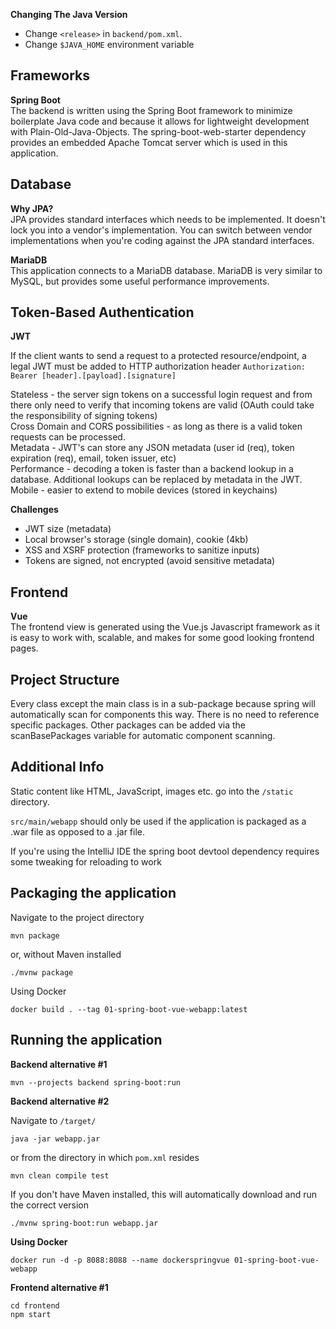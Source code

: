 **Changing The Java Version**
  
- Change `<release>` in `backend/pom.xml`.
- Change `$JAVA_HOME` environment variable

Frameworks
------
**Spring Boot**  
The backend is written using the Spring Boot framework to minimize boilerplate Java code and because it allows for
lightweight development with Plain-Old-Java-Objects. The spring-boot-web-starter dependency provides an embedded Apache 
Tomcat server which is used in this application.

Database 
------
**Why JPA?**  
JPA provides standard interfaces which needs to be implemented. It doesn't lock you into a vendor's implementation.
You can switch between vendor implementations when you're coding against the JPA standard interfaces.  

**MariaDB**  
This application connects to a MariaDB database. MariaDB is very similar to MySQL, but provides some useful performance
improvements.

Token-Based Authentication
------
**JWT**  
  
If the client wants to send a request to a protected resource/endpoint, a legal JWT must be added to HTTP authorization header `Authorization: Bearer [header].[payload].[signature]`
  
Stateless - the server sign tokens on a successful login request and from there only need to verify that incoming tokens are valid (OAuth could take the responsibility of signing tokens)  
Cross Domain and CORS possibilities - as long as there is a valid token requests can be processed.  
Metadata - JWT's can store any JSON metadata (user id (req), token expiration (req), email, token issuer, etc)  
Performance - decoding a token is faster than a backend lookup in a database. Additional lookups can be replaced by metadata in the JWT.  
Mobile - easier to extend to mobile devices (stored in keychains)  
  
**Challenges**  
- JWT size (metadata)
- Local browser's storage (single domain), cookie (4kb)
- XSS and XSRF protection (frameworks to sanitize inputs)
- Tokens are signed, not encrypted (avoid sensitive metadata)

Frontend
------
**Vue**  
The frontend view is generated using the Vue.js Javascript framework as it is easy to work with, scalable, and makes 
for some good looking frontend pages.

Project Structure
------
Every class except the main class is in a sub-package because spring will automatically scan for components this way.
There is no need to reference specific packages.
Other packages can be added via the scanBasePackages variable for automatic component scanning.

Additional Info
------
Static content like HTML, JavaScript, images etc. go into the `/static` directory.

`src/main/webapp` should only be used if the application is packaged as a .war file as opposed to a .jar file.

If you're using the IntelliJ IDE the spring boot devtool dependency requires some tweaking for reloading to work

Packaging the application
------
Navigate to the project directory

`mvn package`

or, without Maven installed

`./mvnw package`  
  
Using Docker

`docker build . --tag 01-spring-boot-vue-webapp:latest`  

Running the application
------
**Backend alternative #1**  

`mvn --projects backend spring-boot:run`  

**Backend alternative #2**  

Navigate to `/target/`

`java -jar webapp.jar`

or from the directory in which `pom.xml` resides

`mvn clean compile test`

If you don't have Maven installed, this will automatically download and run the correct version

`./mvnw spring-boot:run webapp.jar`

**Using Docker**  

`docker run -d -p 8088:8088 --name dockerspringvue 01-spring-boot-vue-webapp`  

**Frontend alternative #1**

`cd frontend`  
`npm start`
